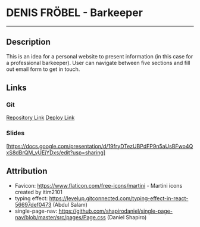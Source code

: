 # DENIS FRÖBEL - Barkeeper
***

## Description

This is an idea for a personal website to present information (in this case for a professional barkeeper).
User can navigate between five sections and fill out email form to get in touch.

## Links

### Git

[Repository Link](https://github.com/Rowe32/denis)
[Deploy Link](https://rowe32.github.io/denis)

### Slides
[https://docs.google.com/presentation/d/19fryDTezUBPdFP9n5aUsBFwo4QxS8dBrQM_vUEjYDxs/edit?usp=sharing]

## Attribution

* Favicon: https://www.flaticon.com/free-icons/martini - Martini icons created by itim2101
* typing effect: https://levelup.gitconnected.com/typing-effect-in-react-56697def0473 (Abdul Salam)
* single-page-nav: https://github.com/shapirodaniel/single-page-nav/blob/master/src/pages/Page.css (Daniel Shapiro)

